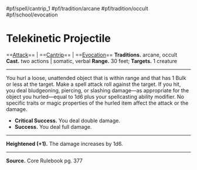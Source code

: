 #pf/spell/cantrip_1 #pf/tradition/arcane #pf/tradition/occult #pf/school/evocation 
# Telekinetic Projectile
==[Attack](../../../Traits/Attack.md)== | ==[Cantrip](../../../Traits/Cantrip.md)== | ==[Evocation](../../../Traits/Evocation.md)==
**Traditions.** arcane, occult
**Cast.** two actions | somatic, verbal
**Range.** 30 feet; **Targets.** 1 creature

---
You hurl a loose, unattended object that is within range and that has 1 Bulk or less at the target. Make a spell attack roll against the target. If you hit, you deal bludgeoning, piercing, or slashing damage—as appropriate for the object you hurled—equal to 1d6 plus your spellcasting ability modifier. No specific traits or magic properties of the hurled item affect the attack or the damage.

- **Critical Success.** You deal double damage.
- **Success.** You deal full damage.

---
**Heightened (+1).** The damage increases by 1d6.

---
**Source.** Core Rulebook pg. 377